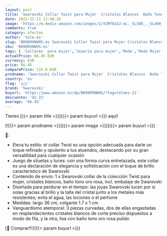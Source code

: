 ```yaml
---
layout: post
title: 'Swarovski Collar Twist para Mujer  Cristales Blancos  Baño Tono Oro Rosa  Colección Twist de Swarovski'
date: 2022-12-11 11:48:26
image: 'https://m.media-amazon.com/images/I/41MfOa3J-eL._SL500_._SL400_.jpg'
comments: true
category: ofertas
author: 'tole.es'
slug: 'B096MXNW9S-es Swarovski Collar Twist para Mujer Cristales Blancos Baño...'
sku: 'B096MXNW9S-es'
tags: [ 'Collares  para mujer','Joyería para mujer','Moda','Moda Mujer','swarovski','🇪🇸', ]
actualPrice: 66.45 EUR
currency: EUR
price: 66.45
comparePrice: 115.0 EUR
prodname: 'Swarovski Collar Twist para Mujer  Cristales Blancos  Baño Tono Oro Rosa  Colección Twist de Swarovski'
country: 'es'
flag: '🇪🇸'
brand: 'Swarovski'
buyurl: 'https://www.amazon.es/dp/B096MXNW9S/?tag=tolees-21'
descuento: '42.22'
average: '66.45'
---
```


Tienes [{{< param title >}}]({{< param buyurl >}}) aqui!

[![{{< param prodname >}}]({{< param image >}})]({{< param buyurl >}})

🔎:

- Eleva tu estilo: el collar Twist es una opción adecuada para darle un toque refinado y opulento a tus atuendos, destacando por su gran versatilidad para cualquier ocasión
- Juego de siluetas y luces: con una forma curva entrelazada, este collar es una declaración de elegancia y sofisticación con el toque de brillo característico de Swarovski
- Contenido de envío: 1 x Swarovski collar de la colección Twist para mujer, cristales blancos, baño tono oro rosa, incl. embalaje de Swarovski
- Diseñada para perdurar en el tiempo: las joyas Swarovski lucen por si solas gracias al brillo y la talla del cristal junto a los metales más resistentes; evita el agua, las lociones o el perfume
- Medidas: largo 36 cm, colgante 1.7 x 1 cm
- Vanguardismo atemporal: 3 piezas curvadas, dos de ellas engastadas en resplandecientes cristales blancos de corte preciso dispuestos a modo de fila, y la otra, lisa con baño tono oro rosa pulido

[🛒 Comprar!!!]({{< param buyurl >}})
